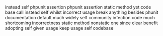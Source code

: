 instead self phpunit assertion phpunit assertion static method yet code base call instead self whilst incorrect usage break anything besides phunit documentation default much widely self community infection code much shortcoming incorrectness static method nonstatic one since clear benefit adopting self given usage keep usage self codebase